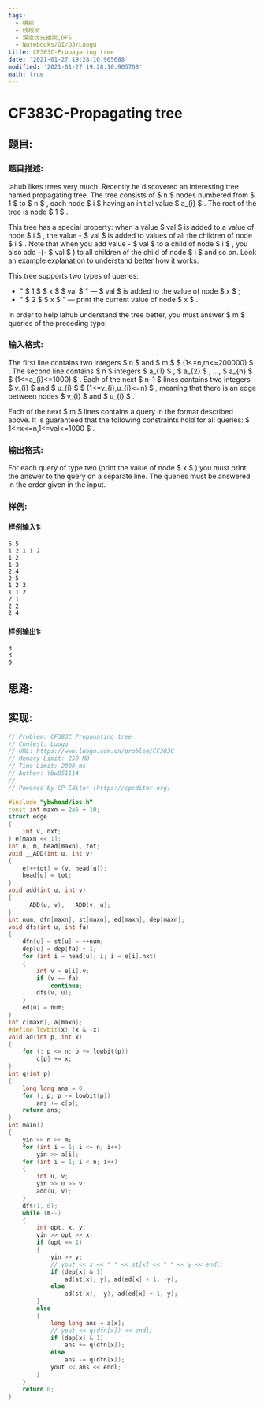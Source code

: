 ```yaml
---
tags: 
  - 模拟
  - 线段树
  - 深度优先搜索,DFS
  - Notebooks/OI/OJ/Luogu
title: CF383C-Propagating tree
date: '2021-01-27 19:28:10.905688'
modified: '2021-01-27 19:28:10.905708'
math: true
---
```

# CF383C-Propagating tree
## 题目:
### 题目描述:
Iahub likes trees very much. Recently he discovered an interesting tree named propagating tree. The tree consists of $ n $ nodes numbered from $ 1 $ to $ n $ , each node $ i $ having an initial value $ a_{i} $ . The root of the tree is node $ 1 $ .

This tree has a special property: when a value $ val $ is added to a value of node $ i $ , the value - $ val $ is added to values of all the children of node $ i $ . Note that when you add value - $ val $ to a child of node $ i $ , you also add -(- $ val $ ) to all children of the child of node $ i $ and so on. Look an example explanation to understand better how it works.

This tree supports two types of queries:

- " $ 1 $ $ x $ $ val $ " — $ val $ is added to the value of node $ x $ ;
- " $ 2 $ $ x $ " — print the current value of node $ x $ .

In order to help Iahub understand the tree better, you must answer $ m $ queries of the preceding type.
### 输入格式:
The first line contains two integers $ n $ and $ m $ $ (1<=n,m<=200000) $ . The second line contains $ n $ integers $ a_{1} $ , $ a_{2} $ , ..., $ a_{n} $ $ (1<=a_{i}<=1000) $ . Each of the next $ n–1 $ lines contains two integers $ v_{i} $ and $ u_{i} $ $ (1<=v_{i},u_{i}<=n) $ , meaning that there is an edge between nodes $ v_{i} $ and $ u_{i} $ .

Each of the next $ m $ lines contains a query in the format described above. It is guaranteed that the following constraints hold for all queries: $ 1<=x<=n,1<=val<=1000 $ .
### 输出格式:
For each query of type two (print the value of node $ x $ ) you must print the answer to the query on a separate line. The queries must be answered in the order given in the input.
### 样例:
#### 样例输入1:
```
5 5
1 2 1 1 2
1 2
1 3
2 4
2 5
1 2 3
1 1 2
2 1
2 2
2 4

```
#### 样例输出1:
```
3
3
0

```
## 思路:

## 实现:
```cpp
// Problem: CF383C Propagating tree
// Contest: Luogu
// URL: https://www.luogu.com.cn/problem/CF383C
// Memory Limit: 250 MB
// Time Limit: 2000 ms
// Author: Ybw051114
//
// Powered by CP Editor (https://cpeditor.org)

#include "ybwhead/ios.h"
const int maxn = 2e5 + 10;
struct edge
{
    int v, nxt;
} e[maxn << 1];
int n, m, head[maxn], tot;
void __ADD(int u, int v)
{
    e[++tot] = {v, head[u]};
    head[u] = tot;
}
void add(int u, int v)
{
    __ADD(u, v), __ADD(v, u);
}
int num, dfn[maxn], st[maxn], ed[maxn], dep[maxn];
void dfs(int u, int fa)
{
    dfn[u] = st[u] = ++num;
    dep[u] = dep[fa] + 1;
    for (int i = head[u]; i; i = e[i].nxt)
    {
        int v = e[i].v;
        if (v == fa)
            continue;
        dfs(v, u);
    }
    ed[u] = num;
}
int c[maxn], a[maxn];
#define lowbit(x) (x & -x)
void ad(int p, int x)
{
    for (; p <= n; p += lowbit(p))
        c[p] += x;
}
int q(int p)
{
    long long ans = 0;
    for (; p; p -= lowbit(p))
        ans += c[p];
    return ans;
}
int main()
{
    yin >> n >> m;
    for (int i = 1; i <= n; i++)
        yin >> a[i];
    for (int i = 1; i < n; i++)
    {
        int u, v;
        yin >> u >> v;
        add(u, v);
    }
    dfs(1, 0);
    while (m--)
    {
        int opt, x, y;
        yin >> opt >> x;
        if (opt == 1)
        {
            yin >> y;
            // yout << x << " " << st[x] << " " << y << endl;
            if (dep[x] & 1)
                ad(st[x], y), ad(ed[x] + 1, -y);
            else
                ad(st[x], -y), ad(ed[x] + 1, y);
        }
        else
        {
            long long ans = a[x];
            // yout << q(dfn[x]) << endl;
            if (dep[x] & 1)
                ans += q(dfn[x]);
            else
                ans -= q(dfn[x]);
            yout << ans << endl;
        }
    }
    return 0;
}
```
